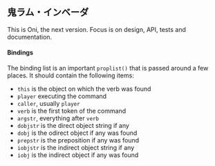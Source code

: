 ## 鬼ラム・インベーダ
This is Oni, the next version. Focus is on design, API, tests and documentation.

#### Bindings
The binding list is an important `proplist()` that is passed around a few places. It should contain the following items:

*   `this` is the object on which the verb was found
*   `player` executing the command
*   `caller`, usually `player`
*   `verb` is the first token of the command
*   `argstr`, everything after `verb`
*   `dobjstr` is the direct object string if any
*   `dobj` is the odirect object if any was found
*   `prepstr` is the preposition if any was found
*   `iobjstr` is the indirect object string if any
*   `iobj` is the indirect object if any was found